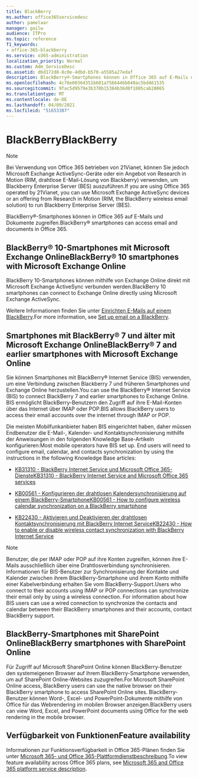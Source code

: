 ```yaml
---
title: BlackBerry
ms.author: office365servicedesc
author: pamelaar
manager: gailw
audience: ITPro
ms.topic: reference
f1_keywords:
- office-365-blackberry
ms.service: o365-administration
localization_priority: Normal
ms.custom: Adm_ServiceDesc
ms.assetid: d6d172d8-8c0e-4dbd-b570-a5585a27edaf
description: BlackBerry®-Smartphones können in Office 365 auf E-Mails und Dokumente zugreifen.
ms.openlocfilehash: 4c76e00364351b601a7566446b040ac5bd461535
ms.sourcegitcommit: 9fac5d9579e3b370b15384b36d0f1805cab20065
ms.translationtype: MT
ms.contentlocale: de-DE
ms.lasthandoff: 04/09/2021
ms.locfileid: "51653387"
---
```

# <a name="blackberry"></a><span data-ttu-id="5769a-103">BlackBerry</span><span class="sxs-lookup"><span data-stu-id="5769a-103">BlackBerry</span></span>

> [!NOTE]
> <span data-ttu-id="5769a-104">Bei Verwendung von Office 365 betrieben von 21Vianet, können Sie jedoch Microsoft Exchange ActiveSync-Geräte oder ein Angebot von Research in Motion (RIM, drahtlose E-Mail-Lösung von Blackberry) verwenden, um Blackberry Enterprise Server (BES) auszuführen.</span><span class="sxs-lookup"><span data-stu-id="5769a-104">If you are using Office 365 operated by 21Vianet, you can use Microsoft Exchange ActiveSync devices or an offering from Research in Motion (RIM, the BlackBerry wireless email solution) to run Blackberry Enterprise Server (BES).</span></span> 
  
<span data-ttu-id="5769a-105">BlackBerry®-Smartphones können in Office 365 auf E-Mails und Dokumente zugreifen.</span><span class="sxs-lookup"><span data-stu-id="5769a-105">BlackBerry® smartphones can access email and documents in Office 365.</span></span>
  
## <a name="blackberry-10-smartphones-with-microsoft-exchange-online"></a><span data-ttu-id="5769a-106">BlackBerry® 10-Smartphones mit Microsoft Exchange Online</span><span class="sxs-lookup"><span data-stu-id="5769a-106">BlackBerry® 10 smartphones with Microsoft Exchange Online</span></span>

<span data-ttu-id="5769a-107">BlackBerry 10-Smartphones können mithilfe von Exchange Online direkt mit Microsoft Exchange ActiveSync verbunden werden.</span><span class="sxs-lookup"><span data-stu-id="5769a-107">BlackBerry 10 smartphones can connect to Exchange Online directly using Microsoft Exchange ActiveSync.</span></span>
  
<span data-ttu-id="5769a-108">Weitere Informationen finden Sie unter [Einrichten E-Mails auf einem BlackBerry](https://go.microsoft.com/fwlink/?linkid=863394).</span><span class="sxs-lookup"><span data-stu-id="5769a-108">For more information, see [Set up email on a BlackBerry](https://go.microsoft.com/fwlink/?linkid=863394).</span></span>
  
## <a name="blackberry-7-and-earlier-smartphones-with-microsoft-exchange-online"></a><span data-ttu-id="5769a-109">Smartphones mit BlackBerry® 7 und älter mit Microsoft Exchange Online</span><span class="sxs-lookup"><span data-stu-id="5769a-109">BlackBerry® 7 and earlier smartphones with Microsoft Exchange Online</span></span>

<span data-ttu-id="5769a-110">Sie können Smartphones mit BlackBerry® Internet Service (BIS) verwenden, um eine Verbindung zwischen Blackberry 7 und früheren Smartphones und Exchange Online herzustellen.</span><span class="sxs-lookup"><span data-stu-id="5769a-110">You can use the BlackBerry® Internet Service (BIS) to connect BlackBerry 7 and earlier smartphones to Exchange Online.</span></span> <span data-ttu-id="5769a-111">BIS ermöglicht BlackBerry-Benutzern den Zugriff auf ihre E-Mail-Konten über das Internet über IMAP oder POP.</span><span class="sxs-lookup"><span data-stu-id="5769a-111">BIS allows BlackBerry users to access their email accounts over the internet through IMAP or POP.</span></span>
  
<span data-ttu-id="5769a-p102">Die meisten Mobilfunkanbieter haben BIS eingerichtet haben, daher müssen Endbenutzer die E-Mail-, Kalender- und Kontaktsynchronisierung mithilfe der Anweisungen in den folgenden Knowledge Base-Artikeln konfigurieren:</span><span class="sxs-lookup"><span data-stu-id="5769a-p102">Most mobile operators have BIS set up. End users will need to configure email, calendar, and contacts synchronization by using the instructions in the following Knowledge Base articles:</span></span>
  
- [<span data-ttu-id="5769a-114">KB31310 - BlackBerry Internet Service und Microsoft Office 365-Dienste</span><span class="sxs-lookup"><span data-stu-id="5769a-114">KB31310 - BlackBerry Internet Service and Microsoft Office 365 services</span></span>](https://go.microsoft.com/fwlink/?LinkID=826158&amp;clcid=0x409)
    
- [<span data-ttu-id="5769a-115">KB00561 - Konfigurieren der drahtlosen Kalendersynchronisierung auf einem BlackBerry-Smartphone</span><span class="sxs-lookup"><span data-stu-id="5769a-115">KB00561 - How to configure wireless calendar synchronization on a BlackBerry smartphone</span></span>](https://go.microsoft.com/fwlink/?LinkID=826160&amp;clcid=0x409)
    
- [<span data-ttu-id="5769a-116">KB22430 - Aktivieren und Deaktivieren der drahtlosen Kontaktsynchronisierung mit BlackBerry Internet Service</span><span class="sxs-lookup"><span data-stu-id="5769a-116">KB22430 - How to enable or disable wireless contact synchronization with BlackBerry Internet Service</span></span>](https://go.microsoft.com/fwlink/?LinkID=826161&amp;clcid=0x409)
    
> [!NOTE]
> <span data-ttu-id="5769a-p103">Benutzer, die per IMAP oder POP auf ihre Konten zugreifen, können ihre E-Mails ausschließlich über eine Drahtlosverbindung synchronisieren. Informationen für BIS-Benutzer zur Synchronisierung der Kontakte und Kalender zwischen ihrem BlackBerry-Smartphone und ihrem Konto mithilfe einer Kabelverbindung erhalten Sie vom BlackBerry-Support.</span><span class="sxs-lookup"><span data-stu-id="5769a-p103">Users who connect to their accounts using IMAP or POP connections can synchronize their email only by using a wireless connection. For information about how BIS users can use a wired connection to synchronize the contacts and calendar between their BlackBerry smartphones and their accounts, contact BlackBerry support.</span></span> 
  
## <a name="blackberry-smartphones-with-sharepoint-online"></a><span data-ttu-id="5769a-119">BlackBerry-Smartphones mit SharePoint Online</span><span class="sxs-lookup"><span data-stu-id="5769a-119">BlackBerry smartphones with SharePoint Online</span></span>

<span data-ttu-id="5769a-120">Für Zugriff auf Microsoft SharePoint Online können BlackBerry-Benutzer den systemeigenen Browser auf ihrem BlackBerry-Smartphone verwenden, um auf SharePoint Online-Websites zuzugreifen.</span><span class="sxs-lookup"><span data-stu-id="5769a-120">For Microsoft SharePoint Online access, BlackBerry users can use the native browser on their BlackBerry smartphone to access SharePoint Online sites.</span></span> <span data-ttu-id="5769a-121">BlackBerry-Benutzer können Word-, Excel- und PowerPoint-Dokumente mithilfe von Office für das Webrendering im mobilen Browser anzeigen.</span><span class="sxs-lookup"><span data-stu-id="5769a-121">BlackBerry users can view Word, Excel, and PowerPoint documents using Office for the web rendering in the mobile browser.</span></span>
  
## <a name="feature-availability"></a><span data-ttu-id="5769a-122">Verfügbarkeit von Funktionen</span><span class="sxs-lookup"><span data-stu-id="5769a-122">Feature availability</span></span>

<span data-ttu-id="5769a-123">Informationen zur Funktionsverfügbarkeit in Office 365-Plänen finden Sie unter [Microsoft 365- und Office 365-Plattformdienstbeschreibung](office-365-platform-service-description.md).</span><span class="sxs-lookup"><span data-stu-id="5769a-123">To view feature availability across Office 365 plans, see [Microsoft 365 and Office 365 platform service description](office-365-platform-service-description.md).</span></span>
  